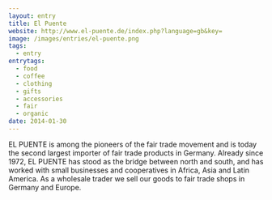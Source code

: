 ```yaml
---
layout: entry
title: El Puente
website: http://www.el-puente.de/index.php?language=gb&key=
image: /images/entries/el-puente.png
tags:
  - entry
entrytags:
  - food
  - coffee
  - clothing
  - gifts
  - accessories
  - fair
  - organic
date: 2014-01-30
---
```


EL PUENTE is among the pioneers of the fair trade movement and is today the second largest importer of fair trade products in Germany.
Already since 1972, EL PUENTE has stood as the bridge between north and south, and has worked with small businesses and cooperatives in Africa, Asia and Latin America. As a wholesale trader we sell our goods to fair trade shops in Germany and Europe.